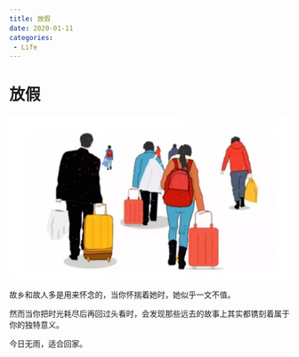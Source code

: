 ```yaml
---
title: 放假
date: 2020-01-11
categories:
 - Life
---
```



# 放假

![img](./assets/dL8AAAAAAAAA&bo=HgRoAh4EaAIRFyA!.jpeg)

故乡和故人多是用来怀念的，当你怀揣着她时，她似乎一文不值。

然而当你把时光耗尽后再回过头看时，会发现那些远去的故事上其实都镌刻着属于你的独特意义。 

今日无雨，适合回家。
